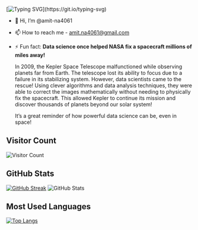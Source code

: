 [![Typing SVG](https://readme-typing-svg.demolab.com?font=Fira+Code&pause=1000&width=435&lines=%F0%9F%91%8B+Hey%2C+There!!+I+am+Amit+Nagaich.)](https://git.io/typing-svg)
- 👋 Hi, I’m @amit-na4061
- 📫 How to reach me -  amit.na4061@gmail.com 
- ⚡ Fun fact: **Data science once helped NASA fix a spacecraft millions of miles away!**

  In 2009, the Kepler Space Telescope malfunctioned while observing planets far from Earth. The telescope lost its
  ability to focus due to a failure in its stabilizing system. However, data scientists came to the rescue! Using
  clever algorithms and data analysis techniques, they were able to correct the images mathematically without needing
  to physically fix the spacecraft. This allowed Kepler to continue its mission and discover thousands of planets beyond
  our solar system!

  It’s a great reminder of how powerful data science can be, even in space!


## Visitor Count
  ![Visitor Count](https://profile-counter.glitch.me/amit-na4061/count.svg)

## GitHub Stats
[![GitHub Streak](https://github-readme-streak-stats.herokuapp.com/?user=amit-na4061&theme=dark&background=000000)](https://git.io/streak-stats) ![GitHub Stats](https://github-readme-stats.vercel.app/api?username=amit-na4061&show_icons=true&theme=dark)

## Most Used Languages
[![Top Langs](https://github-readme-stats.vercel.app/api/top-langs/?username=amit-na4061&layout=compact&theme=dark)](https://github.com/amit-na4061/github-readme-stats)

  

<!---
amit-na4061/amit-na4061 is a ✨ special ✨ repository because its `README.md` (this file) appears on your GitHub profile.
You can click the Preview link to take a look at your changes.
--->
